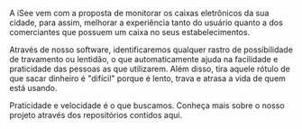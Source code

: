 A iSee vem com a proposta de monitorar os caixas eletrônicos da sua cidade, para assim, melhorar a experiência tanto do usuário quanto a dos comerciantes que possuem um caixa no seus estabelecimentos.

Através de nosso software, identificaremos qualquer rastro de possibilidade de travamento ou lentidão, o que automaticamente ajuda na facilidade e praticidade das pessoas as que utilizarem. Além disso, tira aquele rótulo de que sacar dinheiro é "difícil" porque é lento, trava e atrasa a vida de quem está usando.

Praticidade e velocidade é o que buscamos. Conheça mais sobre o nosso projeto através dos repositórios contidos aqui.
